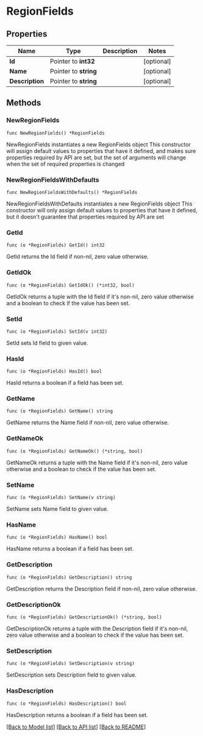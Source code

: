 # RegionFields

## Properties

Name | Type | Description | Notes
------------ | ------------- | ------------- | -------------
**Id** | Pointer to **int32** |  | [optional] 
**Name** | Pointer to **string** |  | [optional] 
**Description** | Pointer to **string** |  | [optional] 

## Methods

### NewRegionFields

`func NewRegionFields() *RegionFields`

NewRegionFields instantiates a new RegionFields object
This constructor will assign default values to properties that have it defined,
and makes sure properties required by API are set, but the set of arguments
will change when the set of required properties is changed

### NewRegionFieldsWithDefaults

`func NewRegionFieldsWithDefaults() *RegionFields`

NewRegionFieldsWithDefaults instantiates a new RegionFields object
This constructor will only assign default values to properties that have it defined,
but it doesn't guarantee that properties required by API are set

### GetId

`func (o *RegionFields) GetId() int32`

GetId returns the Id field if non-nil, zero value otherwise.

### GetIdOk

`func (o *RegionFields) GetIdOk() (*int32, bool)`

GetIdOk returns a tuple with the Id field if it's non-nil, zero value otherwise
and a boolean to check if the value has been set.

### SetId

`func (o *RegionFields) SetId(v int32)`

SetId sets Id field to given value.

### HasId

`func (o *RegionFields) HasId() bool`

HasId returns a boolean if a field has been set.

### GetName

`func (o *RegionFields) GetName() string`

GetName returns the Name field if non-nil, zero value otherwise.

### GetNameOk

`func (o *RegionFields) GetNameOk() (*string, bool)`

GetNameOk returns a tuple with the Name field if it's non-nil, zero value otherwise
and a boolean to check if the value has been set.

### SetName

`func (o *RegionFields) SetName(v string)`

SetName sets Name field to given value.

### HasName

`func (o *RegionFields) HasName() bool`

HasName returns a boolean if a field has been set.

### GetDescription

`func (o *RegionFields) GetDescription() string`

GetDescription returns the Description field if non-nil, zero value otherwise.

### GetDescriptionOk

`func (o *RegionFields) GetDescriptionOk() (*string, bool)`

GetDescriptionOk returns a tuple with the Description field if it's non-nil, zero value otherwise
and a boolean to check if the value has been set.

### SetDescription

`func (o *RegionFields) SetDescription(v string)`

SetDescription sets Description field to given value.

### HasDescription

`func (o *RegionFields) HasDescription() bool`

HasDescription returns a boolean if a field has been set.


[[Back to Model list]](../README.md#documentation-for-models) [[Back to API list]](../README.md#documentation-for-api-endpoints) [[Back to README]](../README.md)


